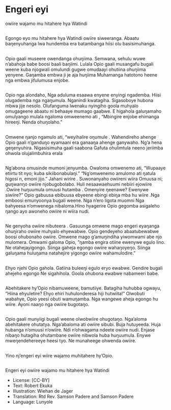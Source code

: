 # Engeri eyi
owiire wajamo
mu hitahere hya
Watindi

##
Egongo eyo mu hitahere hya
Watindi owiire siweeranga. Abaatu
baŋenyuhanga lwa hundemba era
batambanga hiisi olu
basisimuhanga.


##
Opio gaali museere owendanga
ohuŋiima. Semwana, sehulu wuwe
n’abahoja babe boosi baali baŋiimi.
Lulala Opio gaali musangafu bugali
weene kuba njogwali omulundi
gugwe omudaayi ohutiina ohuŋiima
yenyene. Gaŋamba embwa ji je aja
huŋiima Muhamanga hatotono
heene nga embwa jifulumusa
enjobe.


##
Opio nga alondaho, Nga aduluma
esaawa enyene enyingi ngademba.
Hiisi olugademba nga ngaŋumula.
Nganindi kwatagiha. Sigasoboye
hubona mbwa jije nesolo.
Olufanguma lwenaku nyingiho goola
muhyalo omugageene abaatu ni
behaaye mumago gaabwe. E
higahola galuŋamaho omulyango
mulala ngaloma omweenemo ati ,
“Mbingire enjobe ehimanga hireeŋi.
Nenda ohuŋolaho.”


##
Omwene ŋanjo ngamulo ati,
“weyihalire oŋumule . Wahendireho
ahenge Opio gaali n’ganduŋo
eyamaani era ganaaŋa ahenge
ganywaho. Ng’a hena geŋenyuhira.
Nigasisimuha gaali saabona Gafuta
ohulimtula neeno jeriimba ohwola
olujalimbuhira erala


##
Ng’abona omusinde mumoni
jenyumba. Owaloma omwenemo
ati, “Wupaaye etiirtu tit nyo; kuba
sikiibonabulaŋi.” “Ng’omwenemo
amulomo ati ŋatula higosi n, emoni
jijo.” Jahani wirire . Suwonanyaho
owiireni wiira Omuusa ni; guŋwanŋo
owiire njobugobolabo. Huli
nesaawaehuumi nebiiri ejowiire
.Owiire huŋuumula omuusi hutamba
. Omenyire ŋeenawe? Ewenywe
siwiire?”
Opio gabuusa ebibuusa ebyeene
ebingi ebiŋa mba hu wiire .Nga
emboosi emunyoonya bugali
weene. Nga n’ero ligota muomni
Nga bahyeesa n’omwenega
nibaloma.Hino hyagerire Opio
gegomba asigaleho ŋango ayo
awoneho owiire ni wiira nudi.


##
Ne genyoha owiire nibuteera .
Gasuunga omwene mago engeri
eyaŋanga ohuŋiraho owiire muhyalo
ehyewabwe. Opio gendeyeho
abaatubewabwe boosi ohubonaho
owiire. Omwene mago
g’amuŋindiha yiwomwami abe njo
mulomera.
Omwami galoma Opio, ”ŋamba
engira otiine ewenywe egulo lino.
Ne otahejayigongo. Siinga gaheja
egongo owiire wahaŋoyeŋo. Siinga
galuŋama huluŋama natahejire
yigongo owiire wahamulodire.”


##
Ehyo njehi Opio gahola. Gatiina
buleeŋi egulo eryo ewabwe.
Gendire bugali ahejeho egongo Ne
sigahihola. Goola ohubona ewabwe
nabameeri babe.


##
Abehitakere hy’Opio nibamuweene,
bamutiiye. Batagiha huhubba
ogwayu, ”Hiina ehyuletire? Ehyo
ehiri huhulonderesa hiji hutwiita!”
Olwobuti wabahye, Opio yeesi obuti
wamuŋamba. Nga wangewe aheja
egongo hu wiire. Ayoni naaŋo nga
owiire bugotaŋo.


##
Opio gaali munyiigi bugali weene
olwobwiire ohugotaŋo. Nga’aloma
abehitakere ohutatya. Nga’abaloma
ati owiire sibubi. Buja hutuyeeda.
Huja hubanga n’omuusi n’owiire.
Ndi n’ohwagama ndeete owiire
nudi.
Enjase nibaŋo hutagiha
ohutambane owiire nibwola huba
huŋuumula. Enywe
mweŋendehereeye heesi tyo. Ne
munaheege ohwenda owiire.


##
Yino nj’engeri eyi wiire wajamo muhitahere hy’Opio.


##
Engeri eyi owiire wajamo mu
hitahere hya Watindi
* License: [CC-BY]
* Text: Robert Ekuka
* Illustration: Wiehan de Jager
* Translation: Rtd Rev. Samson Padere and Samson
Padere
* Language: Lunyole
